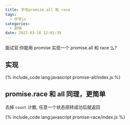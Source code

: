 ```yaml
---
title: 手写promise.all 和 race
tags:
  - 手写js
categories:
  - 前端
date: 2022-03-18 12:01:39
---
```


面试官:你能用 promise 实现一个 promise.all 和 race 么?

<!-- more -->

## 实现

{% include_code lang:javascript promise-all/index.js %}

## promise.race 和 all 同理，更简单

去掉 `count` 计数, 任意一个状态扭转成功后就返回

{% include_code lang:javascript promise-race/index.js %}
